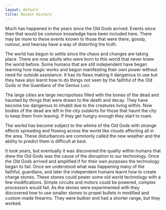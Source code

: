 ```yaml
---
layout: default
title: Recent History
---
```

Much has happened in the years since the Old Gods arrived. Events since then that would be common knowledge have been included here. There may be more to these events known to those that were there, gossip, rumour, and hearsay have a way of distorting the truth.

The world has begun to settle since the chaos and changes are taking place. There are now adults who were born to this world that never knew the world before. Some humans that are still independent have began learning how magic works and begun manifesting their own power without need for outside assistance. It has its flaws making it dangerous to use but they have also learnt how to do things not seen by the faithful of the Old Gods or the Guardians of the Genius Loci.

The large cities are large necropolises filled with the bones of the dead and haunted by things that were drawn to the death and decay. They have become too dangerous to inhabit due to the creatures living within. Now bodies of the dead are left in the city outskirts for those that haunt the city to keep them from leaving. If they get hungry enough they start to roam.

The workd has become subject to the whims of the Old Gods with strange effects spreading and flowing across the world like clouds affecting all in the area. These disturbances are commonly called the new weather and the ability to predict them is difficult at best.

It took years, but eventually it was discovered the quality within humans that drew the Old Gods was the cause of the disruption to our technology. Once the Old Gods arrived and amplified if for their own purposes the technology began to fail. Once we understood what was happening many of the faithful, guardians, and later the independent humans learnt how to create charge stones. These stones could power some old world technology with a few modifications. Simple circuits and motors could be powered, complex processors would fail. As the stones were experimented with they discovered how to use smaller stones to propel bullets in modified and custom-made firearms. They were bulkier and had a shorter range, but they worked.
